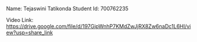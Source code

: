 Name: Tejaswini Tatikonda
Student Id: 700762235

Video Link: https://drive.google.com/file/d/197GipWnhP7KMdZwJjRX8Zw6naDc1L6Hl/view?usp=share_link
